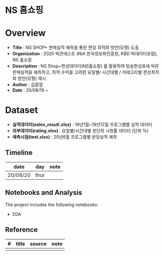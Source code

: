 # NS 홈쇼핑

# Overview

- **Title** : NS SHOP+ 판매실적 예측을 통한 편성 최적화 방안(모형) 도출
- **Organization** : 2020 빅콘테스트 (NIA 한국정보화진흥원, KBD 빅데이터포럼), NS 홈쇼핑
- **Description** : NS Shop+편성데이터(NS홈쇼핑) 를 활용하여 방송편성표에 따른판매실적을 예측하고, 최적 수익을 고려한 요일별/ 시간대별 / 카테고리별 편성최적화 방안(모형) 제시
- **Author** : 김홍엽
- **Date** : 20/08/19 ~

# Dataset

- **실적데이터(sales_result.xlsx)** : 19년1월~19년12월 프로그램별 실적 데이터
- **외부데이터(rating.xlsx)** : 요일별/시간대별 분단위 시청률 데이터 (단위 %)
- **예측시점(test.xlsx)** : 20년6월 프로그램별 분당실적 예측

## Timeline

|date|day|note|
|:-----:|:-----:|:------|
|20/08/20|thur||

## Notebooks and Analysis

The project includes the following notebooks:

- EDA

## Reference

|#|title|source|note|
|:---:|:--------:|:---------:|:---------|
|||||
